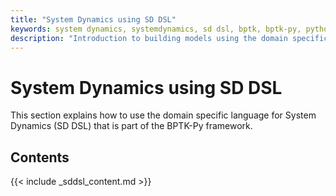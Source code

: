```yaml
---
title: "System Dynamics using SD DSL"
keywords: system dynamics, systemdynamics, sd dsl, bptk, bptk-py, python, business simulation
description: "Introduction to building models using the domain specific language for System Dynamics (SD DSL) that is part of the BPTK-Py business simulation framework."
---
```


System Dynamics using SD DSL
============================

This section explains how to use the domain specific language for System Dynamics (SD DSL) that is part of the BPTK-Py framework.

## Contents

{{< include _sddsl_content.md >}}
